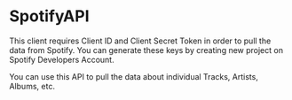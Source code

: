 # SpotifyAPI
This client requires Client ID and Client Secret Token in order to pull the data from Spotify.
You can generate these keys by creating new project on Spotify Developers Account.

You can use this API to pull the data about individual Tracks, Artists, Albums, etc.

